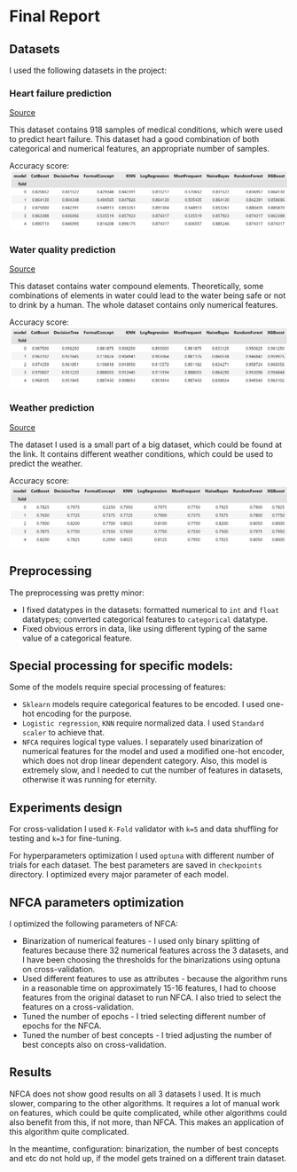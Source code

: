 # Final Report

## Datasets

I used the following datasets in the project:

### Heart failure prediction

[Source](https://www.kaggle.com/datasets/fedesoriano/heart-failure-prediction)

This dataset contains 918 samples of medical conditions, which were used to predict heart failure. This dataset had a good combination of both categorical and numerical features, an appropriate number of samples.

Accuracy score:
![Alt text](heart_metrics.jpg?raw=true "Heart metrics")

### Water quality prediction

[Source](https://www.kaggle.com/datasets/mssmartypants/water-quality)

This dataset contains water compound elements. Theoretically, some combinations of elements in water could lead to the water being safe or not to drink by a human. The whole dataset contains only numerical features.

Accuracy score:
![Alt text](water_metrics.jpg?raw=true "Water metrics")

### Weather prediction

[Source](https://www.kaggle.com/datasets/jsphyg/weather-dataset-rattle-package)

The dataset I used is a small part of a big dataset, which could be found at the link. It contains different weather conditions, which could be used to predict the weather. 

Accuracy score:
![Alt text](weather_metrics.jpg?raw=true "Weather metrics")

## Preprocessing

The preprocessing was pretty minor:
* I fixed datatypes in the datasets: formatted numerical to `int` and `float` datatypes; converted categorical features to `categorical` datatype.
* Fixed obvious errors in data, like using different typing of the same value of a categorical feature.

## Special processing for specific models:

Some of the models require special processing of features:

* `Sklearn` models require categorical features to be encoded. I used one-hot encoding for the purpose.
* `Logistic regression`, `KNN` require normalized data. I used `Standard scaler` to achieve that.
* `NFCA` requires logical type values. I separately used binarization of numerical features for the model and used a modified one-hot encoder, which does not drop linear dependent category. Also, this model is extremely slow, and I needed to cut the number of features in datasets, otherwise it was running for eternity.

## Experiments design

For cross-validation I used `K-Fold` validator with `k=5` and data shuffling for testing and `k=3` for fine-tuning.

For hyperparameters optimization I used `optuna` with different number of trials for each dataset. The best parameters are saved in `checkpoints` directory. I optimized every major parameter of each model.

## NFCA parameters optimization

I optimized the following parameters of NFCA:

* Binarization of numerical features - I used only binary splitting of features because there 32 numerical features across the 3 datasets, and I have been choosing the thresholds for the binarizations using optuna on cross-validation.
* Used different features to use as attributes - because the algorithm runs in a reasonable time on approximately 15-16 features, I had to choose features from the original dataset to run NFCA. I also tried to select the features on a cross-validation.
* Tuned the number of epochs - I tried selecting different number of epochs for the NFCA.
* Tuned the number of best concepts - I tried adjusting the number of best concepts also on cross-validation.

## Results

NFCA does not show good results on all 3 datasets I used. It is much slower, comparing to the other algorithms. It requires a lot of manual work on features, which could be quite complicated, while other algorithms could also benefit from this, if not more, than NFCA. This makes an application of this algorithm quite complicated.

In the meantime, configuration: binarization, the number of best concepts and etc do not hold up, if the model gets trained on a different train dataset.  